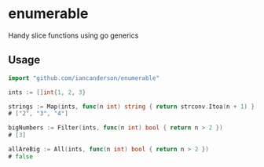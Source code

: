 # enumerable

Handy slice functions using go generics

## Usage

```go
import "github.com/iancanderson/enumerable"

ints := []int{1, 2, 3}

strings := Map(ints, func(n int) string { return strconv.Itoa(n + 1) })
# ["2", "3", "4"]

bigNumbers := Filter(ints, func(n int) bool { return n > 2 })
# [3]

allAreBig := All(ints, func(n int) bool { return n > 2 })
# false
```

